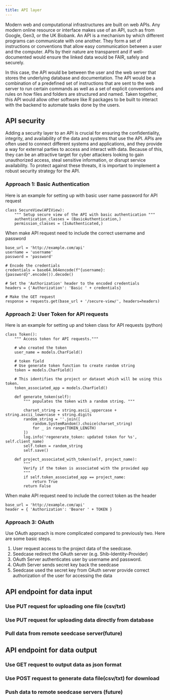 ```yaml
---
title: API layer
---
```


Modern web and computational infrastructures are built on web APIs. Any
modern online resource or interface makes use of an API, such as from
Google, Gen3, or the UK Biobank. An API is a mechanism by which
different programs can communicate with one another. They form a set of
instructions or conventions that allow easy communication between a user
and the computer. APIs by their nature are transparent and if
well-documented would ensure the linked data would be FAIR, safely and
securely.

In this case, the API would be between the user and the web server that
stores the underlying database and documentation. The API would be a
combination of a predefined set of instructions that are sent to the web
server to run certain commands as well as a set of explicit conventions
and rules on how files and folders are structured and named. Taken
together, this API would allow other software like R packages to be
built to interact with the backend to automate tasks done by the users.

## API security

Adding a security layer to an API is crucial for ensuring the
confidentiality, integrity, and availability of the data and systems
that use the API. APIs are often used to connect different systems and
applications, and they provide a way for external parties to access and
interact with data. Because of this, they can be an attractive target
for cyber attackers looking to gain unauthorized access, steal sensitive
information, or disrupt service availability. To protect against these
threats, it is important to implement a robust security strategy for the
API.

### Approach 1: Basic Authentication

Here is an example for setting up with basic user name password for API
request

    class SecureView(APIView):
        """ Setup secure view of the API with basic authentication """
        authentication_classes = (BasicAuthentication,)
        permission_classes = (IsAuthenticated,)
        

When make API request need to include the correct username and password

    base_url = 'http://example.com/api'
    username = 'username'
    password = 'password'

    # Encode the credentials
    credentials = base64.b64encode(f"{username}:{password}".encode()).decode()

    # Set the 'Authorization' header to the encoded credentials
    headers = {'Authorization': 'Basic ' + credentials}

    # Make the GET request
    response = requests.get(base_url + '/secure-view/', headers=headers)

### Approach 2: User Token for API requests

Here is an example for setting up and token class for API requests
(python)

    class Token():
        """ Access token for API requests."""
        
        # who created the token
        user_name = models.CharField()
        
        # token field
        # Use generate token function to create random string
        token = models.CharField()
        
        # This identifies the project or dataset which will be using this token.
        token_associated_app = models.CharField()

        def generate_token(self):
            """ populates the token with a random string. """

            charset_string = string.ascii_uppercase + string.ascii_lowercase + string.digits
            random_string = ''.join([
                random.SystemRandom().choice(charset_string)
                for _ in range(TOKEN_LENGTH)
            ])
            log.info('regenerate_token: updated token for %s', self.client_name)
            self.token = random_string
            self.save()

        def project_associated_with_token(self, project_name):
            """
            Verify if the token is associated with the provided app
            """
            if self.token_associated_app == project_name:
                return True
            return False
            

When make API request need to include the correct token as the header

    base_url = 'http://example.com/api'
    header = { 'Authorization': 'Bearer ' + TOKEN }

### Approach 3: OAuth

Use OAuth approach is more complicated compared to previously two. Here
are some basic steps.

1.  User request access to the project data of the seedcase.
2.  Seedcase redirect the OAuth server (e.g. Shib-Identity-Provider)
3.  OAuth Server authenticates user by username and password.
4.  OAuth Server sends secret key back the seedcase
5.  Seedcase used the secret key from OAuth server provide correct
    authorization of the user for accessing the data

## API endpoint for data input

### Use PUT request for uploading one file (csv/txt)

### Use PUT request for uploading data directly from database

### Pull data from remote seedcase server(future)

## API endpoint for data output

### Use GET request to output data as json format

### Use POST request to generate data file(csv/txt) for download

### Push data to remote seedcase servers (future)
